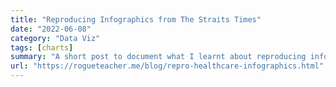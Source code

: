 ```yaml
---
title: "Reproducing Infographics from The Straits Times"
date: "2022-06-08"
category: "Data Viz"
tags: [charts]
summary: "A short post to document what I learnt about reproducing infographics produced by The Straits Times, a Singapore mainstream media reporting body."
url: "https://rogueteacher.me/blog/repro-healthcare-infographics.html"
---
```

